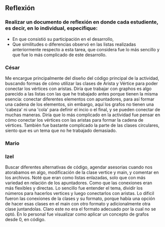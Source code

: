 ## Reflexión
### Realizar un documento de reflexión en donde cada estudiente, es decir, en lo individual, especifique:

- En que consistió su participación en el desarrollo,
- Que similitudes o diferencias observó en las listas realizadas anteriormente respecto a esta tarea, que considera fue lo más sencillo y que fue lo más complicado de este desarrollo.


### César
Me encargue principalmente del diseño del código principal de la actividad, buscando formas de cómo utilizar las clases de Arista y Vértice para poder conectar los vértices con aristas. Diría que trabajar con graphos es algo parecido a las listas con las que he trabajado antes porque tienen la misma esencia: conectar diferentes elementos con apuntadores, para así formar una cadena de los elementos, sin embargo, aquí los grafos no tienen una 'cabeza' ni una 'cola' para definir el incio o el final, y se pueden conectar de muchas maneras. Diría que lo más complicado en la actividad fue pensar en cómo conectar los vértices con las aristas para formar la cadena de vértices. También fue bastante complicado la parte de las clases circulares, siento que es un tema que no he trabajado demasiado. 
### Mario

### Izel
Buscar diferentes alternativas de código, agendar asesorias cuando nos atorabamos en algo, modificación de la clase vertice y main, y comentar en los archivos.
Noté que eran como listas enlazadas, solo que con más variedad en relación de los apuntadores. Como que las conexiones eran más flexibles y directas. Lo sencillo fue entender el tema, dividir los números para hacerlos vertices y luego conectarlos con aristas. Lo dificil fueron las conexiones de la clases y su formato, porque había una opción de hacer esas clases en el main con otro formato y adicionalmente otra clase juntandolas. Claro este no era el formato adecuado por la cual no se optó. En lo personal fue visualizar como aplicar un concepto de grafos desde 0, en código.
